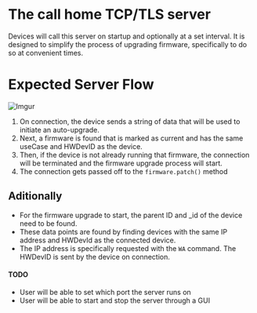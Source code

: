 # **__The call home TCP/TLS server__**
Devices will call this server on startup and optionally at a set interval.
It is designed to simplify the process of upgrading firmware, specifically to do so at convenient times.


# Expected Server Flow
![Imgur](https://i.imgur.com/stHmDc0.png)
1. On connection, the device sends a string of data that will be used to initiate an auto-upgrade.
2. Next, a firmware is found that is marked as current and has the same useCase and HWDevID as the device.
3. Then, if the device is not already running that firmware, the connection will be terminated and the firmware upgrade process will start.
4. The connection gets passed off to the `firmware.patch()` method

## Aditionally
- For the firmware upgrade to start, the parent ID and _id of the device need to be found.
- These data points are found by finding devices with the same IP address and HWDevId as the connected device.
- The IP address is specifically requested with the `WA` command. The HWDevID is sent by the device on connection.



#### TODO
- User will be able to set which port the server runs on
- User will be able to start and stop the server through a GUI
